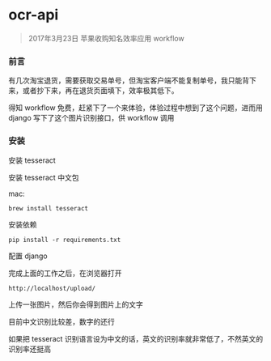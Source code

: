 # ocr-api

> 2017年3月23日 苹果收购知名效率应用 workflow

### 前言

有几次淘宝退货，需要获取交易单号，但淘宝客户端不能复制单号，我只能背下来，或者抄下来，再在退货页面填下，效率极其低下。

得知 workflow 免费，赶紧下了一个来体验，体验过程中想到了这个问题，进而用 django 写下了这个图片识别接口，供 workflow 调用

### 安装

安装 tesseract

安装 tesseract 中文包

mac:

```
brew install tesseract
```

安装依赖
```
pip install -r requirements.txt
```

配置 django


完成上面的工作之后，在浏览器打开 

```
http://localhost/upload/
```

上传一张图片，然后你会得到图片上的文字

目前中文识别比较差，数字的还行

如果把 tesseract 识别语言设为中文的话，英文的识别率就非常低了，不然英文的识别率还挺高
